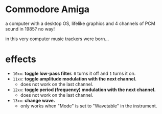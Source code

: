 # Commodore Amiga

a computer with a desktop OS, lifelike graphics and 4 channels of PCM sound in 1985? no way!

in this very computer music trackers were born...

# effects

- `10xx`: **toggle low-pass filter.** `0` turns it off and `1` turns it on.
- `11xx`: **toggle amplitude modulation with the next channel.**
  - does not work on the last channel.
- `12xx`: **toggle period (frequency) modulation with the next channel.**
  - does not work on the last channel.
- `13xx`: **change wave.**
  - only works when "Mode" is set to "Wavetable" in the instrument.
